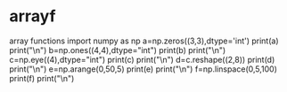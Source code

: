 # arrayf
array functions
import numpy as np
a=np.zeros((3,3),dtype='int')
print(a)
print("\n")
b=np.ones((4,4),dtype="int")
print(b)
print("\n")
c=np.eye((4),dtype="int")
print(c)
print("\n")
d=c.reshape((2,8))
print(d)
print("\n")
e=np.arange(0,50,5)
print(e)
print("\n")
f=np.linspace(0,5,100)
print(f)
print("\n")
